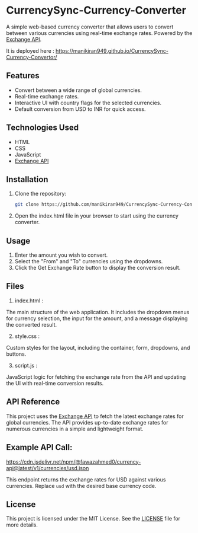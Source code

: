 # CurrencySync-Currency-Converter

A simple web-based currency converter that allows users to convert between various currencies using real-time exchange rates. Powered by the [Exchange API](https://github.com/fawazahmed0/exchange-api).

It is deployed here : https://manikiran949.github.io/CurrencySync-Currency-Convertor/

## Features

- Convert between a wide range of global currencies.
- Real-time exchange rates.
- Interactive UI with country flags for the selected currencies.
- Default conversion from USD to INR for quick access.

## Technologies Used

- HTML
- CSS
- JavaScript
- [Exchange API](https://github.com/fawazahmed0/exchange-api)

## Installation

1. Clone the repository:
   ```bash
   git clone https://github.com/manikiran949/CurrencySync-Currency-Convertor.git
2. Open the index.html file in your browser to start using the currency converter.

## Usage
1. Enter the amount you wish to convert.
2. Select the "From" and "To" currencies using the dropdowns.
3. Click the Get Exchange Rate button to display the conversion result.

## Files
 1. index.html :
    
The main structure of the web application. It includes the dropdown menus for currency selection, the input for the amount, and a message displaying the converted result.

 2. style.css :
    
Custom styles for the layout, including the container, form, dropdowns, and buttons.

 3. script.js :
    
JavaScript logic for fetching the exchange rate from the API and updating the UI with real-time conversion results.


## API Reference

This project uses the [Exchange API](https://github.com/fawazahmed0/exchange-api) to fetch the latest exchange rates for global currencies. The API provides up-to-date exchange rates for numerous currencies in a simple and lightweight format.

## Example API Call:
https://cdn.jsdelivr.net/npm/@fawazahmed0/currency-api@latest/v1/currencies/usd.json

This endpoint returns the exchange rates for USD against various currencies. Replace `usd` with the desired base currency code.

## License

This project is licensed under the MIT License. See the [LICENSE](LICENSE) file for more details.
